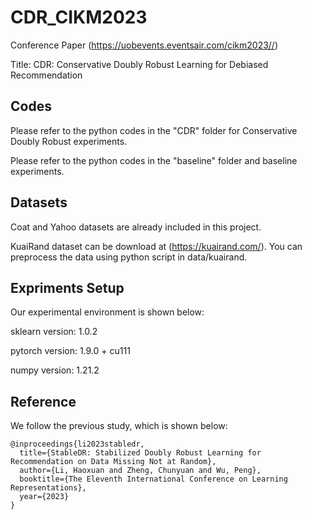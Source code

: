 # CDR_CIKM2023

Conference Paper (https://uobevents.eventsair.com/cikm2023//)

Title: CDR: Conservative Doubly Robust Learning for Debiased Recommendation

## Codes

Please refer to the python codes in the "CDR" folder for Conservative Doubly Robust experiments.

Please refer to the python codes in the "baseline" folder and baseline experiments.

## Datasets
Coat and Yahoo datasets are already included in this project.

KuaiRand dataset can be download at (https://kuairand.com/). You can preprocess the data using python script in data/kuairand.

## Expriments Setup

Our experimental environment is shown below:

sklearn version: 1.0.2

pytorch version: 1.9.0 + cu111

numpy version: 1.21.2

## Reference

We follow the previous study, which is shown below:

```
@inproceedings{li2023stabledr,
  title={StableDR: Stabilized Doubly Robust Learning for Recommendation on Data Missing Not at Random},
  author={Li, Haoxuan and Zheng, Chunyuan and Wu, Peng},
  booktitle={The Eleventh International Conference on Learning Representations},
  year={2023}
}
```


